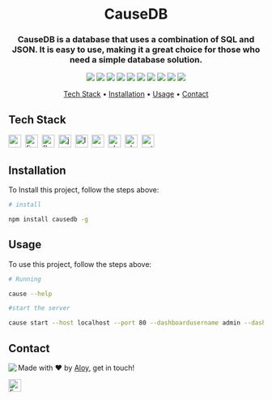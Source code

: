 <h1 align="center">
	CauseDB
</h1>

<h3 align="center">
	CauseDB is a database that uses a combination of SQL and JSON. It is easy to use, making it a great choice for those who need a simple database solution.
</h3>

<p align="center">
	<img src="https://img.shields.io/badge/PRs-welcome-brightgreen.svg?style=flat-square"/>
	<img src="https://img.shields.io/github/license/babymonie/causedb?color=green"/>
	<img src="https://img.shields.io/github/repo-size/babymonie/causedb?color=green"/>
	<img src="https://img.shields.io/github/last-commit/babymonie/causedb?color=green"/>
	<img src="https://img.shields.io/github/languages/count/babymonie/causedb?color=green"/>
	<img src="https://img.shields.io/github/contributors/babymonie/causedb?color=green"/>
	<img src="https://img.shields.io/github/issues-raw/babymonie/causedb?color=green"/>
	<img src="https://img.shields.io/github/issues-closed-raw/babymonie/causedb?color=green"/>
	<img src="https://img.shields.io/github/issues-pr-raw/babymonie/causedb?color=green"/>
	<img src="https://img.shields.io/github/issues-pr-closed-raw/babymonie/causedb?color=green"/>
</p>

<p align="center">
	<a href="#tech-stack">Tech Stack</a> •
	<a href="#installation">Installation</a> •
	<a href="#usage">Usage</a> • 
	<a href="#contact">Contact</a> 
</p>

## Tech Stack
<img src="https://img.shields.io/badge/Csharp-05122A?style=flat&logo=csharp" alt="csharp Badge" height="25">&nbsp;
<img src="https://img.shields.io/badge/Figma-05122A?style=flat&logo=figma" alt="figma Badge" height="25">&nbsp;
<img src="https://img.shields.io/badge/Flask-05122A?style=flat&logo=flask" alt="flask Badge" height="25">&nbsp;
<img src="https://img.shields.io/badge/Javascript-05122A?style=flat&logo=javascript" alt="javascript Badge" height="25">&nbsp;
<img src="https://img.shields.io/badge/Lua-05122A?style=flat&logo=lua" alt="lua Badge" height="25">&nbsp;
<img src="https://img.shields.io/badge/Nodejs-05122A?style=flat&logo=node.js" alt="nodejs Badge" height="25">&nbsp;
<img src="https://img.shields.io/badge/Photoshop-05122A?style=flat&logo=adobephotoshop" alt="photoshop Badge" height="25">&nbsp;
<img src="https://img.shields.io/badge/Php-05122A?style=flat&logo=php" alt="php Badge" height="25">&nbsp;
<img src="https://img.shields.io/badge/Python-05122A?style=flat&logo=python" alt="python Badge" height="25">&nbsp;

## Installation
To Install this project, follow the steps above:
```bash
# install

npm install causedb -g

```

## Usage
To use this project, follow the steps above:
```bash
# Running

cause --help

#start the server

cause start --host localhost --port 80 --dashboardusername admin --dashboardpassword test123
```

## Contact
<img align="left" src="https://avatars.githubusercontent.com/babymonie?size=100">

Made with ❤️ by [Aloy](https://github.com/babymonie), get in touch!

<a href="mailto:gingy.gor@gmail.com" target="_blank"><img src="https://img.shields.io/badge/Email-D14836?style=flat&logo=gmail&logoColor=white" alt="Email Badge" height="25"></a>&nbsp;

<br clear="left"/>
